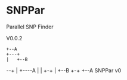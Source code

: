 # SNPPar
Parallel SNP Finder

V0.0.2

    +--A
    +---+
    |	+--B
  --+
   	| +----A
   	| |
   	+-+
   	  | +--B
   	  +-+
   	    +--A
   SNPPar v0

